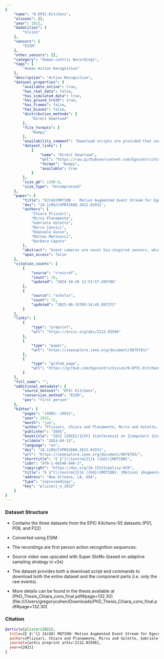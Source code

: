 ```yaml
---
{
    "name": "N-EPIC-Kitchens",
    "aliases": [],
    "year": 2022,
    "modalities": [
        "Vision"
    ],
    "sensors": [
        "ESIM"
    ],
    "other_sensors": [],
    "category": "Human-centric Recordings",
    "tags": [
        "Human Action Recognition"
    ],
    "description": "Action Recognition",
    "dataset_properties": {
        "available_online": true,
        "has_real_data": false,
        "has_simulated_data": true,
        "has_ground_truth": true,
        "has_frames": false,
        "has_biases": false,
        "distribution_methods": [
            "Direct Download"
        ],
        "file_formats": [
            "Numpy"
        ],
        "availability_comment": "Download scripts are provided that use rsync",
        "dataset_links": [
            {
                "name": "Direct Download",
                "url": "https://raw.githubusercontent.com/EgocentricVision/N-EPIC-Kitchens/main/download_data.sh",
                "format": "Numpy",
                "available": true
            }
        ],
        "size_gb": 1100.0,
        "size_type": "Uncompressed"
    },
    "paper": {
        "title": "E2(GO)MOTION -  Motion Augmented Event Stream for Egocentric Action Recognition",
        "doi": "10.1109/CVPR52688.2022.01931",
        "authors": [
            "Chiara Plizzari",
            "Mirco Planamente",
            "Gabriele Goletto",
            "Marco Cannici",
            "Emanuele Gusso",
            "Matteo Matteucci",
            "Barbara Caputo"
        ],
        "abstract": "Event cameras are novel bio-inspired sensors, which asynchronously capture pixel-level intensity changes in the form of \u201cevents\u201d. Due to their sensing mechanism, event cameras have little to no motion blur, a very high temporal resolution and require signi\ufb01cantly less power and memory than traditional frame-based cameras. These characteristics make them a perfect \ufb01t to several real-world applications such as egocentric action recognition on wearable devices, where fast camera motion and limited power challenge traditional vision sensors. However, the ever-growing \ufb01eld of event-based vision has, to date, overlooked the potential of event cameras in such applications. In this paper, we show that event data is a very valuable modality for egocentric action recognition. To do so, we introduce N-EPIC-Kitchens, the \ufb01rst event-based camera extension of the large-scale EPIC-Kitchens dataset. In this context, we propose two strategies: (i) directly processing eventcamera data with traditional video-processing architectures (E2(GO)) and (ii) using event-data to distill optical \ufb02ow information (E2(GO)MO). On our proposed benchmark, we show that event data provides a comparable performance to RGB and optical \ufb02ow, yet without any additional \ufb02ow computation at deploy time, and an improved performance of up to 4\\% with respect to RGB only information. The NEPIC-Kitchens dataset is available at https://github. com/EgocentricVision/N-EPIC-Kitchens.",
        "open_access": false
    },
    "citation_counts": [
        {
            "source": "crossref",
            "count": 28,
            "updated": "2024-10-26 12:53:57.495786"
        },
        {
            "source": "scholar",
            "count": 72,
            "updated": "2025-06-15T09:14:45.897272"
        }
    ],
    "links": [
        {
            "type": "preprint",
            "url": "https://arxiv.org/abs/2112.03596"
        },
        {
            "type": "paper",
            "url": "https://ieeexplore.ieee.org/document/9879783/"
        },
        {
            "type": "github_page",
            "url": "https://github.com/EgocentricVision/N-EPIC-Kitchens"
        }
    ],
    "full_name": "",
    "additional_metadata": {
        "source_dataset": "EPIC Kitchens",
        "conversion_method": "ESIM",
        "pov": "first person"
    },
    "bibtex": {
        "pages": "19903--19915",
        "year": 2022,
        "month": "jun",
        "author": "Plizzari, Chiara and Planamente, Mirco and Goletto, Gabriele and Cannici, Marco and Gusso, Emanuele and Matteucci, Matteo and Caputo, Barbara",
        "publisher": "IEEE",
        "booktitle": "2022 {IEEE}/{CVF} {Conference} on {Computer} {Vision} and {Pattern} {Recognition} ({CVPR})",
        "urldate": "2024-04-13",
        "language": "en",
        "doi": "10.1109/CVPR52688.2022.01931",
        "url": "https://ieeexplore.ieee.org/document/9879783/",
        "shorttitle": "E $^{\\textrm{2}}$ ({GO}){MOTION}",
        "isbn": "978-1-66546-946-3",
        "copyright": "https://doi.org/10.15223/policy-029",
        "title": "E $^{\\textrm{2}}$ ({GO}){MOTION}: {Motion} {Augmented} {Event} {Stream} for {Egocentric} {Action} {Recognition}",
        "address": "New Orleans, LA, USA",
        "type": "inproceedings",
        "key": "plizzari_e_2022"
    }
}
---
```


### Dataset Structure

- Contains the three datasets from the EPIC Kitchens-55 datasets (P01, P08, and P22)

- Converted using ESIM.

- The recordings are first person action recognition sequences.

- Source video was upscaled with Super SloMo (based on adaptive sampling strategy in v2e)

- The dataset provides both a download script and commands to download both the entire dataset and the component parts (i.e. only the raw events).

- More details can be found in the thesis available at \[PhD_Thesis_Chiara_conv_final.pdf#page=132.30\](file:///Users/gregorycohen/Downloads/PhD_Thesis_Chiara_conv_final.pdf#page=132.30)

### Citation

```bibtex
@article{plizzari20212,
  title={E $\^{} 2$(GO) MOTION: Motion Augmented Event Stream for Egocentric Action Recognition},
  author={Plizzari, Chiara and Planamente, Mirco and Goletto, Gabriele and Cannici, Marco and Gusso, Emanuele and Matteucci, Matteo and Caputo, Barbara},
  journal={arXiv preprint arXiv:2112.03596},
  year={2021}
}
```
